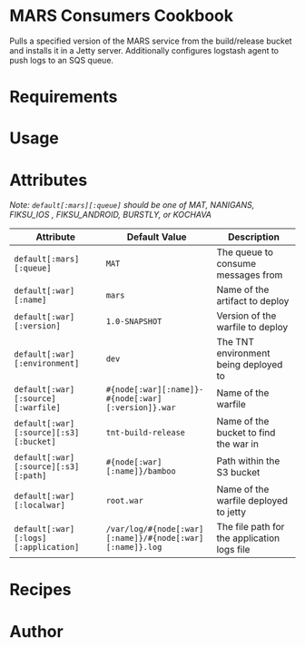 # MARS Consumers Cookbook

Pulls a specified version of the MARS service from the build/release bucket and installs it in a Jetty server. Additionally configures logstash agent to push logs to an SQS queue.

# Requirements

# Usage

# Attributes

*Note: `default[:mars][:queue]` should be one of MAT, NANIGANS, FIKSU_IOS , FIKSU_ANDROID, BURSTLY, or KOCHAVA*

| Attribute | Default Value | Description |
| --------- | ------------- | ----------- |
| `default[:mars][:queue]` | `MAT` | The queue to consume messages from |
| `default[:war][:name]` | `mars` | Name of the artifact to deploy |
| `default[:war][:version]` | `1.0-SNAPSHOT` | Version of the warfile to deploy |
| `default[:war][:environment]` | `dev` | The TNT environment being deployed to |
| `default[:war][:source][:warfile]` | `#{node[:war][:name]}-#{node[:war][:version]}.war` | Name of the warfile |
| `default[:war][:source][:s3][:bucket]` | `tnt-build-release` | Name of the bucket to find the war in |
| `default[:war][:source][:s3][:path]` | `#{node[:war][:name]}/bamboo` | Path within the S3 bucket |
| `default[:war][:localwar]` | `root.war` | Name of the warfile deployed to jetty |
| `default[:war][:logs][:application]` | `/var/log/#{node[:war][:name]}/#{node[:war][:name]}.log` | The file path for the application logs file |

# Recipes

# Author
